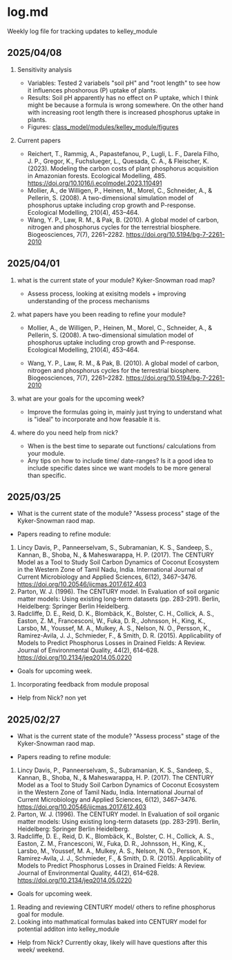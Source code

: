 # log.md
Weekly log file for tracking updates to kelley_module

## 2025/04/08
1. Sensitivity analysis
    - Variables: Tested 2 variabels "soil pH" and "root length" to see how it influences phoshorous (P) uptake of plants. 
    - Results: Soil pH apparently has no effect on P uptake, which I think might be because a formula is wrong somewhere. On the other hand with increasing root length there is increased phosphorus uptake in plants.
    - Figures: [class_model/modules/kelley_module/figures ](https://github.com/SmithEcophysLab/ecosys_modeling_sprin2025/tree/kelley_branch/class_model/modules/kelley_module/figures)

2. Current papers
    - Reichert, T., Rammig, A., Papastefanou, P., Lugli, L. F., Darela Filho, J. P., Gregor, K., Fuchslueger, L., Quesada, C. A., & Fleischer, K. (2023). Modeling the carbon costs of plant phosphorus acquisition in Amazonian forests. Ecological Modelling, 485. https://doi.org/10.1016/j.ecolmodel.2023.110491
    - Mollier, A., de Willigen, P., Heinen, M., Morel, C., Schneider, A., & Pellerin, S. (2008). A two-dimensional simulation model of phosphorus uptake including crop growth and P-response. Ecological Modelling, 210(4), 453–464. 
    - Wang, Y. P., Law, R. M., & Pak, B. (2010). A global model of carbon, nitrogen and phosphorus cycles for the terrestrial biosphere. Biogeosciences, 7(7), 2261–2282. https://doi.org/10.5194/bg-7-2261-2010 


## 2025/04/01
1. what is the current state of your module? Kyker-Snowman road map?
    - Assess process, looking at exisitng models + improving understanding of the process mechanisms

2. what papers have you been reading to refine your module?
    - Mollier, A., de Willigen, P., Heinen, M., Morel, C., Schneider, A., & Pellerin, S. (2008). A two-dimensional simulation model of phosphorus uptake including crop growth and P-response. Ecological Modelling, 210(4), 453–464. 

    - Wang, Y. P., Law, R. M., & Pak, B. (2010). A global model of carbon, nitrogen and phosphorus cycles for the terrestrial biosphere. Biogeosciences, 7(7), 2261–2282. https://doi.org/10.5194/bg-7-2261-2010 

3. what are your goals for the upcoming week?
    - Improve the formulas going in, mainly just trying to understand what is "ideal" to incorporate and how feasable it is. 

4. where do you need help from nick?
    - When is the best time to separate out functions/ calculations from your module. 
    - Any tips on how to include time/ date-ranges? Is it a good idea to include specific dates since we want models to be more general than specific. 

## 2025/03/25
* What is the current state of the module? 
"Assess process" stage of the Kyker-Snowman raod map. 

* Papers reading to refine module:
1) Lincy Davis, P., Panneerselvam, S., Subramanian, K. S., Sandeep, S., Kannan, B., Shoba, N., & Maheswarappa, H. P. (2017). The CENTURY Model as a Tool to Study Soil Carbon Dynamics of Coconut Ecosystem in the Western Zone of Tamil Nadu, India. International Journal of Current Microbiology and Applied Sciences, 6(12), 3467–3476. https://doi.org/10.20546/ijcmas.2017.612.403
2) Parton, W. J. (1996). The CENTURY model. In Evaluation of soil organic matter models: Using existing long-term datasets (pp. 283-291). Berlin, Heidelberg: Springer Berlin Heidelberg.
3) Radcliffe, D. E., Reid, D. K., Blombäck, K., Bolster, C. H., Collick, A. S., Easton, Z. M., Francesconi, W., Fuka, D. R., Johnsson, H., King, K., Larsbo, M., Youssef, M. A., Mulkey, A. S., Nelson, N. O., Persson, K., Ramirez-Avila, J. J., Schmieder, F., & Smith, D. R. (2015). Applicability of Models to Predict Phosphorus Losses in Drained Fields: A Review. Journal of Environmental Quality, 44(2), 614–628. https://doi.org/10.2134/jeq2014.05.0220

* Goals for upcoming week. 
1) Incorporating feedback from module proposal


* Help from Nick? 
non yet


## 2025/02/27
* What is the current state of the module? 
"Assess process" stage of the Kyker-Snowman raod map. 

* Papers reading to refine module:
1) Lincy Davis, P., Panneerselvam, S., Subramanian, K. S., Sandeep, S., Kannan, B., Shoba, N., & Maheswarappa, H. P. (2017). The CENTURY Model as a Tool to Study Soil Carbon Dynamics of Coconut Ecosystem in the Western Zone of Tamil Nadu, India. International Journal of Current Microbiology and Applied Sciences, 6(12), 3467–3476. https://doi.org/10.20546/ijcmas.2017.612.403
2) Parton, W. J. (1996). The CENTURY model. In Evaluation of soil organic matter models: Using existing long-term datasets (pp. 283-291). Berlin, Heidelberg: Springer Berlin Heidelberg.
3) Radcliffe, D. E., Reid, D. K., Blombäck, K., Bolster, C. H., Collick, A. S., Easton, Z. M., Francesconi, W., Fuka, D. R., Johnsson, H., King, K., Larsbo, M., Youssef, M. A., Mulkey, A. S., Nelson, N. O., Persson, K., Ramirez-Avila, J. J., Schmieder, F., & Smith, D. R. (2015). Applicability of Models to Predict Phosphorus Losses in Drained Fields: A Review. Journal of Environmental Quality, 44(2), 614–628. https://doi.org/10.2134/jeq2014.05.0220

* Goals for upcoming week. 
1) Reading and reviewing CENTURY model/ others to refine phosphorus goal for module. 
2) Looking into mathmatical formulas baked into CENTURY model for potential additon into kelley_module

* Help from Nick? 
Currently okay, likely will have questions after this week/ weekend. 